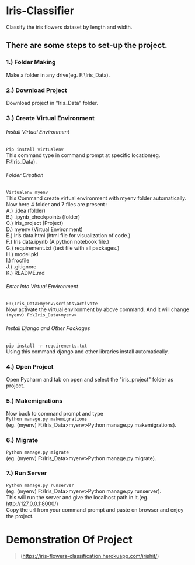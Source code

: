 # Iris-Classifier
Classify the iris flowers dataset by length and width.

## There are some steps to set-up the project.

### 1.) Folder Making
Make a folder in any drive(eg. F:\Iris_Data).

### 2.) Download Project
Download project in "Iris_Data" folder.

### 3.) Create Virtual Environment
###### Install Virtual Environment
```Pip install virtualenv```<br/>
This command type in command prompt at specific location(eg. F:\Iris_Data).<br/>

###### Folder Creation
```Virtualenv myenv```<br/>
This Command create virtual environment with myenv folder automatically.<br/>
Now here 4 folder and 7 files are present : <br/>
A.) .idea (folder)<br/>
B.) .ipynb_checkpoints (folder)<br/>
C.) iris_project (Project)<br/>
D.) myenv (Virtual Environment)<br/>
E.) Iris data.html (html file for visualization of code.)<br/>
F.) Iris data.ipynb (A python notebook file.)<br/>
G.) requirement.txt (text file with all packages.)<br/>
H.) model.pkl<br/>
I.) frocfile<br/>
J.) .gitignore<br/>
K.) README.md <br/>

###### Enter Into Virtual Environment
```F:\Iris_Data>myenv\scripts\activate```<br/>
Now activate the virtual environment by above command. And it will change<br/>
```(myenv) F:\Iris_Data>myenv>```

###### Install Django and Other Packages<br/>
```pip install -r requirements.txt```<br/>
Using this command django and other libraries install automatically.<br/>

### 4.) Open Project
Open Pycharm and tab on open and select the "iris_project" folder as project.

### 5.) Makemigrations
Now back to command prompt and type <br/>
```Python manage.py makemigrations```<br/>
(eg. (myenv) F:\Iris_Data>myenv>Python manage.py makemigrations).

### 6.) Migrate
```Python manage.py migrate```<br/>
(eg. (myenv) F:\Iris_Data>myenv>Python manage.py migrate).

### 7.) Run Server
```Python manage.py runserver```<br/>
(eg. (myenv) F:\Iris_Data>myenv>Python manage.py runserver).<br/>
This will run the server and give the localhost path in it.(eg. http://127.0.0.1:8000/)<br/>
Copy the url from your command prompt and paste on browser and enjoy the project.


# Demonstration Of Project
> (https://iris-flowers-classification.herokuapp.com/irishit/)
